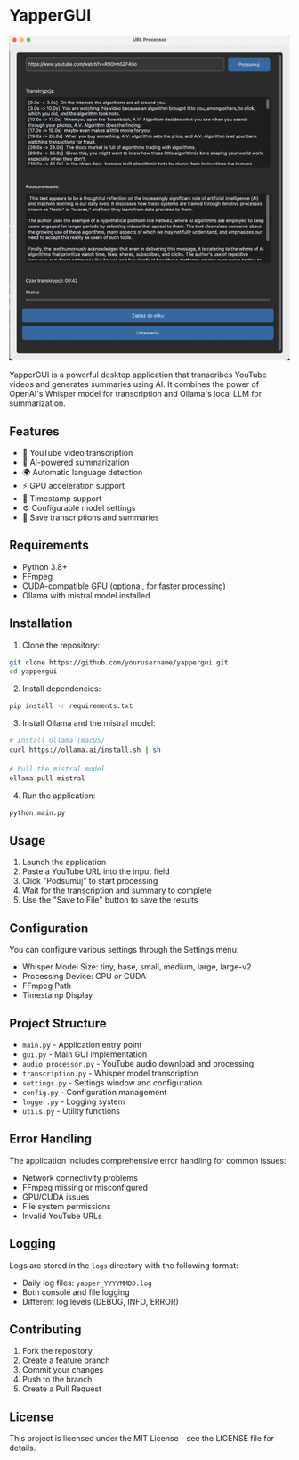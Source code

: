 # YapperGUI

![YapperGUI Preview](preview.png)

YapperGUI is a powerful desktop application that transcribes YouTube videos and generates summaries using AI. It combines the power of OpenAI's Whisper model for transcription and Ollama's local LLM for summarization.

## Features

- 🎥 YouTube video transcription
- 🤖 AI-powered summarization
- 🌍 Automatic language detection
- ⚡ GPU acceleration support
- 🎯 Timestamp support
- ⚙️ Configurable model settings
- 📝 Save transcriptions and summaries

## Requirements

- Python 3.8+
- FFmpeg
- CUDA-compatible GPU (optional, for faster processing)
- Ollama with mistral model installed

## Installation

1. Clone the repository:

```bash
git clone https://github.com/yourusername/yappergui.git
cd yappergui
```

2. Install dependencies:

```bash
pip install -r requirements.txt
```

3. Install Ollama and the mistral model:

```bash
# Install Ollama (macOS)
curl https://ollama.ai/install.sh | sh

# Pull the mistral model
ollama pull mistral
```

4. Run the application:

```bash
python main.py
```

## Usage

1. Launch the application
2. Paste a YouTube URL into the input field
3. Click "Podsumuj" to start processing
4. Wait for the transcription and summary to complete
5. Use the "Save to File" button to save the results

## Configuration

You can configure various settings through the Settings menu:

- Whisper Model Size: tiny, base, small, medium, large, large-v2
- Processing Device: CPU or CUDA
- FFmpeg Path
- Timestamp Display

## Project Structure

- `main.py` - Application entry point
- `gui.py` - Main GUI implementation
- `audio_processor.py` - YouTube audio download and processing
- `transcription.py` - Whisper model transcription
- `settings.py` - Settings window and configuration
- `config.py` - Configuration management
- `logger.py` - Logging system
- `utils.py` - Utility functions

## Error Handling

The application includes comprehensive error handling for common issues:

- Network connectivity problems
- FFmpeg missing or misconfigured
- GPU/CUDA issues
- File system permissions
- Invalid YouTube URLs

## Logging

Logs are stored in the `logs` directory with the following format:

- Daily log files: `yapper_YYYYMMDD.log`
- Both console and file logging
- Different log levels (DEBUG, INFO, ERROR)

## Contributing

1. Fork the repository
2. Create a feature branch
3. Commit your changes
4. Push to the branch
5. Create a Pull Request

## License

This project is licensed under the MIT License - see the LICENSE file for details.
